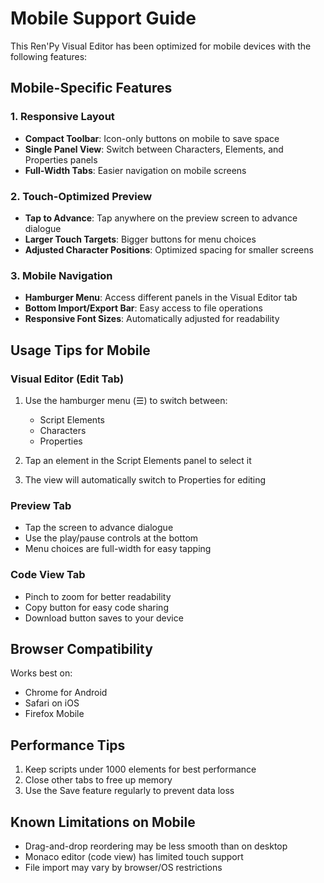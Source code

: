 # Mobile Support Guide

This Ren'Py Visual Editor has been optimized for mobile devices with the following features:

## Mobile-Specific Features

### 1. Responsive Layout
- **Compact Toolbar**: Icon-only buttons on mobile to save space
- **Single Panel View**: Switch between Characters, Elements, and Properties panels
- **Full-Width Tabs**: Easier navigation on mobile screens

### 2. Touch-Optimized Preview
- **Tap to Advance**: Tap anywhere on the preview screen to advance dialogue
- **Larger Touch Targets**: Bigger buttons for menu choices
- **Adjusted Character Positions**: Optimized spacing for smaller screens

### 3. Mobile Navigation
- **Hamburger Menu**: Access different panels in the Visual Editor tab
- **Bottom Import/Export Bar**: Easy access to file operations
- **Responsive Font Sizes**: Automatically adjusted for readability

## Usage Tips for Mobile

### Visual Editor (Edit Tab)
1. Use the hamburger menu (☰) to switch between:
   - Script Elements
   - Characters
   - Properties

2. Tap an element in the Script Elements panel to select it
3. The view will automatically switch to Properties for editing

### Preview Tab
- Tap the screen to advance dialogue
- Use the play/pause controls at the bottom
- Menu choices are full-width for easy tapping

### Code View Tab
- Pinch to zoom for better readability
- Copy button for easy code sharing
- Download button saves to your device

## Browser Compatibility

Works best on:
- Chrome for Android
- Safari on iOS
- Firefox Mobile

## Performance Tips

1. Keep scripts under 1000 elements for best performance
2. Close other tabs to free up memory
3. Use the Save feature regularly to prevent data loss

## Known Limitations on Mobile

- Drag-and-drop reordering may be less smooth than on desktop
- Monaco editor (code view) has limited touch support
- File import may vary by browser/OS restrictions